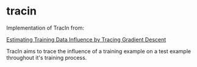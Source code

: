 # tracin

Implementation of TracIn from:

[Estimating Training Data Influence by Tracing Gradient Descent](https://papers.nips.cc/paper/2020/hash/e6385d39ec9394f2f3a354d9d2b88eec-Abstract.html)

TracIn aims to trace the influence of a training example on a test example throughout it's training process.